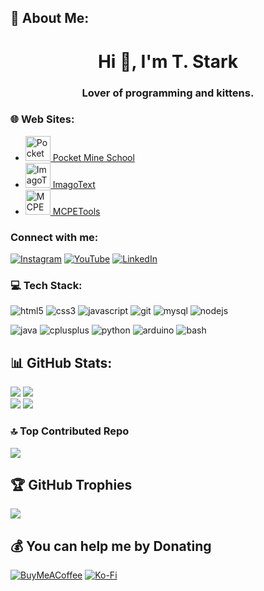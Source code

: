 ## 💫 About Me:

<!-- **Shadow-Captain/Shadow-Captain** is a ✨ _special_ ✨ repository because its `README.md` (this file) appears on your GitHub profile. -->

<h1 align="center">Hi 👋, I'm T. Stark</h1>
<h3 align="center">Lover of programming and kittens.</h3>

### 🌐 Web Sites:
- [<img src="https://pocketmineschool.netlify.app/favicon.ico" alt="Pocket Mine School" width="40" height="40"/> Pocket Mine School](https://pocketmineschool.netlify.app/)
- [<img src="https://imagotext.netlify.app/favicon.ico" alt="ImagoText" width="40" height="40"/> ImagoText](https://imagotext.netlify.app/)
- [<img src="https://mcpetools.surge.sh/favicon.ico" alt="MCPETools" width="40" height="40"/> MCPETools](https://mcpetools.surge.sh/)

### Connect with me:
[![Instagram](https://img.icons8.com/fluency/48/000000/instagram-new.png)](https://instagram.com/sr_shelby02)
[![YouTube](https://img.icons8.com/fluency/48/000000/youtube-play.png)](https://youtube.com/@t-starks)
[![LinkedIn](https://img.icons8.com/fluency/48/000000/linkedin.png)](https://linkedin.com/in/t-stark)


### 💻 Tech Stack:
![html5](https://deviconapi.vercel.app/html5?version=plain-wordmark&color=E54D26ff&size=50)
![css3](https://deviconapi.vercel.app/css3?version=plain-wordmark&color=3D8FC6ff&size=50)
![javascript](https://deviconapi.vercel.app/javascript?color=F0DB4Fff&size=50)
![git](https://deviconapi.vercel.app/git?version=plain-wordmark&color=F34F29ff&size=50)
![mysql](https://deviconapi.vercel.app/mysql?version=plain-wordmark&color=00618Aff&size=50)
![nodejs](https://deviconapi.vercel.app/nodejs?version=plain-wordmark&color=83CD29ff&size=50)

![java](https://deviconapi.vercel.app/java?version=plain-wordmark&color=EA2D2Eff&size=50)
![cplusplus](https://deviconapi.vercel.app/cplusplus?version=line&color=9C033Aff&size=50)
![python](https://deviconapi.vercel.app/python?version=plain-wordmark&color=FFD845ff&size=50)
![arduino](https://deviconapi.vercel.app/arduino?version=plain-wordmark&color=00979Dff&size=50)
![bash](https://deviconapi.vercel.app/bash?color=293138ff&size=50)


## 📊 GitHub Stats:
![](https://github-readme-stats.vercel.app/api?username=t-starks&theme=tokyonight&hide_border=true&include_all_commits=false&count_private=false)
![](https://github-readme-streak-stats.herokuapp.com/?user=t-starks&theme=tokyonight&hide_border=true)<br>
![](https://github-readme-stats.vercel.app/api/top-langs/?username=t-starks&theme=tokyonight&hide_border=true&include_all_commits=false&count_private=false&layout=compact)
![](https://quotes-github-readme.vercel.app/api?type=horizontal&theme=tokyonight)

### 🔝 Top Contributed Repo
![](https://github-contributor-stats.vercel.app/api?username=t-starks&limit=5&theme=tokyonight&combine_all_yearly_contributions=true)

## 🏆 GitHub Trophies
![](https://github-profile-trophy.vercel.app/?username=t-starks&theme=radical&no-frame=true&no-bg=false&margin-w=4)

## 💰 You can help me by Donating
[![BuyMeACoffee](https://img.shields.io/badge/Buy%20Me%20a%20Coffee-ffdd00?style=for-the-badge&logo=buy-me-a-coffee&logoColor=black)](https://buymeacoffee.com/t.stark)
[![Ko-Fi](https://img.shields.io/badge/Ko--fi-F16061?style=for-the-badge&logo=ko-fi&logoColor=white)](https://ko-fi.com/tstark) 

